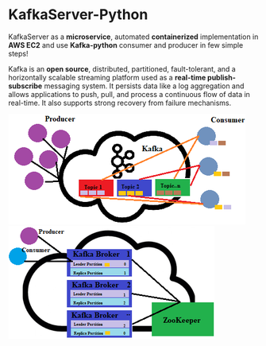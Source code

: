 # KafkaServer-Python

KafkaServer as a **microservice**, automated **containerized** implementation in **AWS EC2** and use **Kafka-python** consumer and producer in few simple steps!

Kafka is an **open source**, distributed, partitioned, fault-tolerant, and a horizontally scalable streaming platform used as a  **real-time publish-subscribe** messaging system. It persists data like a log aggregation and allows applications to push, pull, and process a continuous flow of data in real-time. It also supports strong recovery from failure mechanisms.

<img src="./Img/kafka.png">
<img src="./Img/kafkaPart.png">
